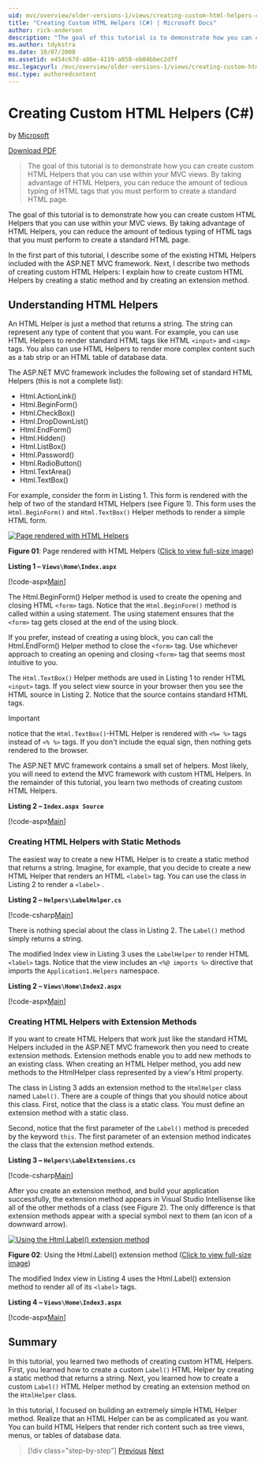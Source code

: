 ```yaml
---
uid: mvc/overview/older-versions-1/views/creating-custom-html-helpers-cs
title: "Creating Custom HTML Helpers (C#) | Microsoft Docs"
author: rick-anderson
description: "The goal of this tutorial is to demonstrate how you can create custom HTML Helpers that you can use within your MVC views. By taking advantage of HTML Helper... (C#)"
ms.author: tdykstra
ms.date: 10/07/2008
ms.assetid: e454c67d-a86e-4119-a858-eb04bbec2dff
msc.legacyurl: /mvc/overview/older-versions-1/views/creating-custom-html-helpers-cs
msc.type: authoredcontent
---
```

# Creating Custom HTML Helpers (C#)

by [Microsoft](https://github.com/microsoft)

[Download PDF](https://download.microsoft.com/download/1/1/f/11f721aa-d749-4ed7-bb89-a681b68894e6/ASPNET_MVC_Tutorial_9_CS.pdf)

> The goal of this tutorial is to demonstrate how you can create custom HTML Helpers that you can use within your MVC views. By taking advantage of HTML Helpers, you can reduce the amount of tedious typing of HTML tags that you must perform to create a standard HTML page.

The goal of this tutorial is to demonstrate how you can create custom HTML Helpers that you can use within your MVC views. By taking advantage of HTML Helpers, you can reduce the amount of tedious typing of HTML tags that you must perform to create a standard HTML page.

In the first part of this tutorial, I describe some of the existing HTML Helpers included with the ASP.NET MVC framework. Next, I describe two methods of creating custom HTML Helpers: I explain how to create custom HTML Helpers by creating a static method and by creating an extension method.

## Understanding HTML Helpers

An HTML Helper is just a method that returns a string. The string can represent any type of content that you want. For example, you can use HTML Helpers to render standard HTML tags like HTML `<input>` and `<img>` tags. You also can use HTML Helpers to render more complex content such as a tab strip or an HTML table of database data.

The ASP.NET MVC framework includes the following set of standard HTML Helpers (this is not a complete list):

- Html.ActionLink()
- Html.BeginForm()
- Html.CheckBox()
- Html.DropDownList()
- Html.EndForm()
- Html.Hidden()
- Html.ListBox()
- Html.Password()
- Html.RadioButton()
- Html.TextArea()
- Html.TextBox()

For example, consider the form in Listing 1. This form is rendered with the help of two of the standard HTML Helpers (see Figure 1). This form uses the `Html.BeginForm()` and `Html.TextBox()` Helper methods to render a simple HTML form.

[![Page rendered with HTML Helpers](creating-custom-html-helpers-cs/_static/image2.png)](creating-custom-html-helpers-cs/_static/image1.png)

**Figure 01**: Page rendered with HTML Helpers ([Click to view full-size image](creating-custom-html-helpers-cs/_static/image3.png))

**Listing 1 – `Views\Home\Index.aspx`**

[!code-aspx[Main](creating-custom-html-helpers-cs/samples/sample1.aspx)]

The Html.BeginForm() Helper method is used to create the opening and closing HTML `<form>` tags. Notice that the `Html.BeginForm()` method is called within a using statement. The using statement ensures that the `<form>` tag gets closed at the end of the using block.

If you prefer, instead of creating a using block, you can call the Html.EndForm() Helper method to close the `<form>` tag. Use whichever approach to creating an opening and closing `<form>` tag that seems most intuitive to you.

The `Html.TextBox()` Helper methods are used in Listing 1 to render HTML `<input>` tags. If you select view source in your browser then you see the HTML source in Listing 2. Notice that the source contains standard HTML tags.

> [!IMPORTANT]
> notice that the `Html.TextBox()`-HTML Helper is rendered with `<%= %>` tags instead of `<% %>` tags. If you don't include the equal sign, then nothing gets rendered to the browser.

The ASP.NET MVC framework contains a small set of helpers. Most likely, you will need to extend the MVC framework with custom HTML Helpers. In the remainder of this tutorial, you learn two methods of creating custom HTML Helpers.

**Listing 2 – `Index.aspx Source`**

[!code-aspx[Main](creating-custom-html-helpers-cs/samples/sample2.aspx)]

### Creating HTML Helpers with Static Methods

The easiest way to create a new HTML Helper is to create a static method that returns a string. Imagine, for example, that you decide to create a new HTML Helper that renders an HTML `<label>` tag. You can use the class in Listing 2 to render a `<label>` .

**Listing 2 – `Helpers\LabelHelper.cs`**

[!code-csharp[Main](creating-custom-html-helpers-cs/samples/sample3.cs)]

There is nothing special about the class in Listing 2. The `Label()` method simply returns a string.

The modified Index view in Listing 3 uses the `LabelHelper` to render HTML `<label>` tags. Notice that the view includes an `<%@ imports %>` directive that imports the `Application1.Helpers` namespace.

**Listing 2 – `Views\Home\Index2.aspx`**

[!code-aspx[Main](creating-custom-html-helpers-cs/samples/sample4.aspx)]

### Creating HTML Helpers with Extension Methods

If you want to create HTML Helpers that work just like the standard HTML Helpers included in the ASP.NET MVC framework then you need to create extension methods. Extension methods enable you to add new methods to an existing class. When creating an HTML Helper method, you add new methods to the HtmlHelper class represented by a view's Html property.

The class in Listing 3 adds an extension method to the `HtmlHelper` class named `Label()`. There are a couple of things that you should notice about this class. First, notice that the class is a static class. You must define an extension method with a static class.

Second, notice that the first parameter of the `Label()` method is preceded by the keyword `this`. The first parameter of an extension method indicates the class that the extension method extends.

**Listing 3 – `Helpers\LabelExtensions.cs`**

[!code-csharp[Main](creating-custom-html-helpers-cs/samples/sample5.cs)]

After you create an extension method, and build your application successfully, the extension method appears in Visual Studio Intellisense like all of the other methods of a class (see Figure 2). The only difference is that extension methods appear with a special symbol next to them (an icon of a downward arrow).

[![Using the Html.Label() extension method](creating-custom-html-helpers-cs/_static/image5.png)](creating-custom-html-helpers-cs/_static/image4.png)

**Figure 02**: Using the Html.Label() extension method  ([Click to view full-size image](creating-custom-html-helpers-cs/_static/image6.png))

The modified Index view in Listing 4 uses the Html.Label() extension method to render all of its `<label>` tags.

**Listing 4 – `Views\Home\Index3.aspx`**

[!code-aspx[Main](creating-custom-html-helpers-cs/samples/sample6.aspx)]

## Summary

In this tutorial, you learned two methods of creating custom HTML Helpers. First, you learned how to create a custom `Label()` HTML Helper by creating a static method that returns a string. Next, you learned how to create a custom `Label()` HTML Helper method by creating an extension method on the `HtmlHelper` class.

In this tutorial, I focused on building an extremely simple HTML Helper method. Realize that an HTML Helper can be as complicated as you want. You can build HTML Helpers that render rich content such as tree views, menus, or tables of database data.

> [!div class="step-by-step"]
> [Previous](asp-net-mvc-views-overview-cs.md)
> [Next](using-the-tagbuilder-class-to-build-html-helpers-cs.md)

